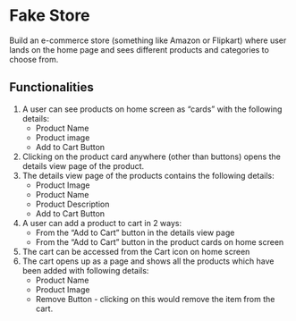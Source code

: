 # Fake Store
Build an e-commerce store (something like Amazon or Flipkart) where user lands on the home page and sees different products and categories to choose from. 
## Functionalities
1. A user can see products on home screen as “cards” with the following details:
   - Product Name
   - Product image
   - Add to Cart Button
3. Clicking on the product card anywhere (other than buttons) opens the details view page of the product.
4. The details view page of the products contains the following details:
    - Product Image
    - Product Name
    - Product Description
    - Add to Cart Button
5. A user can add a product to cart in 2 ways:
   - From the “Add to Cart” button in the details view page
   - From the “Add to Cart” button in the product cards on home screen
6. The cart can be accessed from the Cart icon on home screen
7. The cart opens up as a page and shows all the products which have been added with following details:
    - Product Name
    - Product Image
    - Remove Button - clicking on this would remove the item from the cart.
